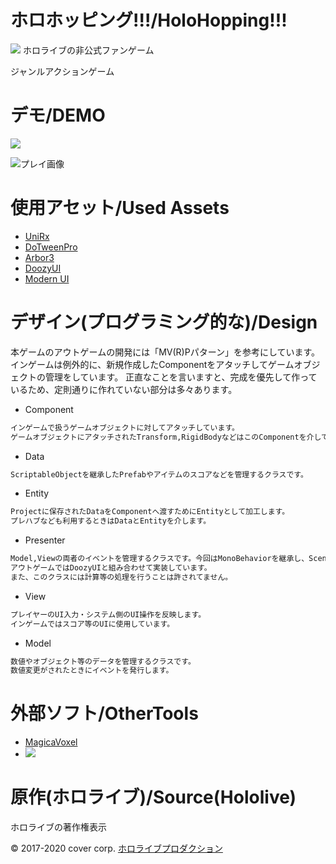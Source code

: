 # ホロホッピング!!!/HoloHopping!!!
<img src="https://img.shields.io/badge/-Unity2019.4.12f1-000000.svg?logo=unity&style=plastic">
ホロライブの非公式ファンゲーム

ジャンルアクションゲーム


# デモ/DEMO

[<img src="https://img.shields.io/badge/-%E9%85%8D%E4%BF%A1%E5%85%88(UnityRoom)-4285F4.svg?logo=google-chrome&style=plastic">](https://unityroom.com/games/holohopping)

![プレイ画像](https://drive.google.com/uc?export=view&id=1aebieHpnXxMAGdXLMfmjFcsVR-vOLQVj)

# 使用アセット/Used Assets

- [UniRx](https://assetstore.unity.com/packages/tools/integration/unirx-reactive-extensions-for-unity-17276)
- [DoTweenPro](https://assetstore.unity.com/packages/tools/visual-scripting/dotween-pro-32416)
- [Arbor3](https://assetstore.unity.com/packages/tools/visual-scripting/arbor-3-fsm-bt-graph-editor-112239)
- [DoozyUI](https://assetstore.unity.com/packages/tools/gui/doozyui-complete-ui-management-system-138361)
- [Modern UI](https://assetstore.unity.com/packages/tools/gui/modern-ui-pack-150824)

# デザイン(プログラミング的な)/Design

本ゲームのアウトゲームの開発には「MV(R)Pパターン」を参考にしています。
インゲームは例外的に、新規作成したComponentをアタッチしてゲームオブジェクトの管理をしています。
正直なことを言いますと、完成を優先して作っているため、定則通りに作れていない部分は多々あります。

- Component
```bash
インゲームで扱うゲームオブジェクトに対してアタッチしています。
ゲームオブジェクトにアタッチされたTransform,RigidBodyなどはこのComponentを介して操作されます
```

- Data
```bash
ScriptableObjectを継承したPrefabやアイテムのスコアなどを管理するクラスです。
```

- Entity
```bash
Projectに保存されたDataをComponentへ渡すためにEntityとして加工します。
プレハブなども利用するときはDataとEntityを介します。
```

- Presenter
```bash
Model,Viewの両者のイベントを管理するクラスです。今回はMonoBehaviorを継承し、Scene内のゲームオブジェクトにアタッチしています。
アウトゲームではDoozyUIと組み合わせて実装しています。
また、このクラスには計算等の処理を行うことは許されてません。
```

- View
```bash
プレイヤーのUI入力・システム側のUI操作を反映します。
インゲームではスコア等のUIに使用しています。
```

- Model
```bash
数値やオブジェクト等のデータを管理するクラスです。
数値変更がされたときにイベントを発行します。
```

# 外部ソフト/OtherTools
- [MagicaVoxel](https://ephtracy.github.io/)
- [<img src="https://img.shields.io/badge/-Blender-F5792A.svg?logo=blender&style=plastic">](https://www.blender.org/)

# 原作(ホロライブ)/Source(Hololive)
ホロライブの著作権表示


© 2017-2020 cover corp. [ホロライブプロダクション](https://www.hololive.tv/)
